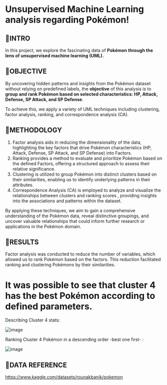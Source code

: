 # Unsupervised Machine Learning analysis regarding Pokémon!


## 📝INTRO

In this project, we explore the fascinating data of **Pokémon through the lens of unsupervised machine learning (UML).**

## 📝OBJECTIVE

By uncovering hidden patterns and insights from the Pokémon dataset without relying on predefined labels,
the **objective** of this analysis is to **group and rank Pokémon based on selected characteristics: HP, Attack, Defense, SP Attack, and SP Defense**.

To achieve this, we apply a variety of UML techniques including clustering, factor analysis, ranking, and correspondence analysis (CA).

## 📝METHODOLOGY

1) Factor analysis aids in reducing the dimensionality of the data, highlighting the key factors that drive Pokémon characteristics (HP, Attack, Defense, SP Attack, and SP Defense) into Factors.
2) Ranking provides a method to evaluate and prioritize Pokémon based on the defined Factors, offering a structured approach to assess their relative significance.
3) Clustering is utilized to group Pokémon into distinct clusters based on their similarities, enabling us to identify underlying patterns in their attributes.
4) Correspondence Analysis (CA) is employed to analyze and visualize the relationships between clusters and ranking scores , providing insights into the associations and patterns within the dataset.

By applying these techniques, we aim to gain a comprehensive understanding of the Pokémon data, reveal distinctive groupings, and uncover valuable relationships that could inform further research or applications in the Pokémon domain.

## 📝RESULTS
Factor analysis was conducted to reduce the number of variables, which allowed us to rank Pokémon based on the factors.
This reduction facilitated ranking and clustering Pokémons by their similarities.

# It was possible to see that cluster 4 has the best Pokémon according to defined parameters.

Describing Cluster 4 stats:

![image](https://github.com/user-attachments/assets/193d3fac-eb9a-436d-af41-4aa5b50d23f7)

Ranking Cluster 4 Pokémon in a descending order -best one first- :

![image](https://github.com/user-attachments/assets/93599d5f-a47b-4a8a-a403-4d6799be5336)

## 📝DATA REFERENCE

https://www.kaggle.com/datasets/rounakbanik/pokemon



